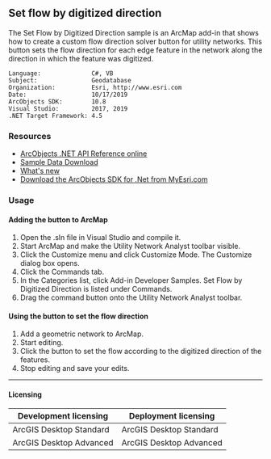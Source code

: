 ## Set flow by digitized direction

The Set Flow by Digitized Direction sample is an ArcMap add-in that shows how to create a custom flow direction solver button for utility networks. This button sets the flow direction for each edge feature in the network along the direction in which the feature was digitized.    


<!-- TODO: Fill this section below with metadata about this sample-->
```
Language:              C#, VB
Subject:               Geodatabase
Organization:          Esri, http://www.esri.com
Date:                  10/17/2019
ArcObjects SDK:        10.8
Visual Studio:         2017, 2019
.NET Target Framework: 4.5
```

### Resources

* [ArcObjects .NET API Reference online](http://desktop.arcgis.com/en/arcobjects/latest/net/webframe.htm)  
* [Sample Data Download](../../releases)  
* [What's new](http://desktop.arcgis.com/en/arcobjects/latest/net/webframe.htm#91cabc68-2271-400a-8ff9-c7fb25108546.htm)  
* [Download the ArcObjects SDK for .Net from MyEsri.com](https://my.esri.com/)  

### Usage
#### Adding the button to ArcMap  
1. Open the .sln file in Visual Studio and compile it.  
1. Start ArcMap and make the Utility Network Analyst toolbar visible.  
1. Click the Customize menu and click Customize Mode. The Customize dialog box opens.  
1. Click the Commands tab.   
1. In the Categories list, click Add-in Developer Samples. Set Flow by Digitized Direction is listed under Commands.   
1. Drag the command button onto the Utility Network Analyst toolbar.  

#### Using the button to set the flow direction  
1. Add a geometric network to ArcMap.  
1. Start editing.  
1. Click the button to set the flow according to the digitized direction of the features.  
1. Stop editing and save your edits.  









---------------------------------

#### Licensing  
| Development licensing | Deployment licensing | 
| ------------- | ------------- | 
| ArcGIS Desktop Standard | ArcGIS Desktop Standard |  
| ArcGIS Desktop Advanced | ArcGIS Desktop Advanced |  


